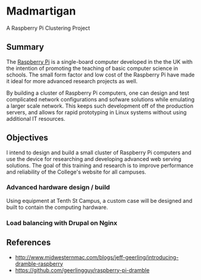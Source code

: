 # Madmartigan
A Raspberry Pi Clustering Project

## Summary
The [Raspberry Pi](http://raspberrypi.org) is a single-board computer developed in the the UK with the intention of promoting the teaching of basic computer science in schools. The small form factor and low cost of the Raspberry Pi have made it ideal for more advanced research projects as well.

By building a cluster of Raspberry Pi computers, one can design and test complicated network configurations and sofware solutions while emulating a larger scale network. This keeps such development off of the production servers, and allows for rapid prototyping in Linux systems without using additional IT resources.



## Objectives
I intend to design and build a small cluster of Raspberry Pi computers and use the device for researching and developing advanced web serving solutions. The goal of this training and research is to improve performance and reliability of the College's website for all campuses.

### Advanced hardware design / build
Using equipment at Tenth St Campus, a custom case will be designed and built to contain the computing hardware.

### Load balancing with Drupal on Nginx



## References
- http://www.midwesternmac.com/blogs/jeff-geerling/introducing-dramble-raspberry
- https://github.com/geerlingguy/raspberry-pi-dramble